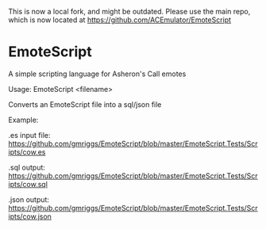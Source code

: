 This is now a local fork, and might be outdated. Please use the main repo, which is now located at https://github.com/ACEmulator/EmoteScript

# EmoteScript
A simple scripting language for Asheron's Call emotes

Usage: EmoteScript &lt;filename&gt;

Converts an EmoteScript file into a sql/json file

Example:

.es input file:<br />
https://github.com/gmriggs/EmoteScript/blob/master/EmoteScript.Tests/Scripts/cow.es

.sql output:<br />
https://github.com/gmriggs/EmoteScript/blob/master/EmoteScript.Tests/Scripts/cow.sql

.json output:<br />
https://github.com/gmriggs/EmoteScript/blob/master/EmoteScript.Tests/Scripts/cow.json
